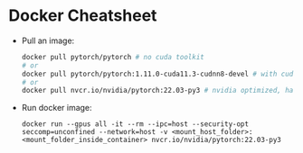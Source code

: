 # Docker Cheatsheet
- Pull an image:
    ```bash
    docker pull pytorch/pytorch # no cuda toolkit
    # or
    docker pull pytorch/pytorch:1.11.0-cuda11.3-cudnn8-devel # with cuda toolkit
    # or
    docker pull nvcr.io/nvidia/pytorch:22.03-py3 # nvidia optimized, has nsight
    ```
- Run docker image:
    ```
    docker run --gpus all -it --rm --ipc=host --security-opt seccomp=unconfined --network=host -v <mount_host_folder>:<mount_folder_inside_container> nvcr.io/nvidia/pytorch:22.03-py3
    ```